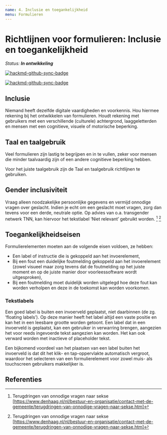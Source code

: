 ```yaml
---
name: 4. Inclusie en toegankelijkheid
menu: Formulieren
---
```


# Richtlijnen voor formulieren: Inclusie en toegankelijkheid

_Status: **In ontwikkeling**_

[![hackmd-github-sync-badge](https://hackmd.io/Z0sXqINxRQuLdxoLbUiGWw/badge)](https://hackmd.io/Z0sXqINxRQuLdxoLbUiGWw)

[![hackmd-github-sync-badge](https://hackmd.io/Z0sXqINxRQuLdxoLbUiGWw/badge)](https://hackmd.io/Z0sXqINxRQuLdxoLbUiGWw)

## Inclusie

Niemand heeft dezelfde digitale vaardigheden en voorkennis. Hou hiermee rekening bij het ontwikkelen van formulieren. Houdt rekening met gebruikers met een verschillende (culturele) achtergrond, laaggeletterden en mensen met een cognitieve, visuele of motorische beperking.

## Taal en taalgebruik

Veel formulieren zijn lastig te begrijpen en in te vullen, zeker voor mensen die minder taalvaardig zijn of een andere cognitieve beperking hebben.

Voor het juiste taalgebruik zijn de Taal en taalgebruik richtlijnen te gebruiken.

## Gender inclusiviteit

Vraag alleen noodzakelijke persoonlijke gegevens en vermijd onnodige vragen over geslacht. Indien je echt om een geslacht moet vragen, zorg dan tevens voor een derde, neutrale optie. Op advies van o.a. transgender netwerk TNN, kan hiervoor het tekstlabel ‘Niet relevant’ gebruikt worden. 
[^note]
[^note]

## Toegankelijkheidseisen

Formulierelementen moeten aan de volgende eisen voldoen, ze hebben:

- Een label of instructie die is gekoppeld aan het invoerelement,
- Bij een fout een duidelijke foutmelding gekoppeld aan het invoerelement (zowel visueel maar zorg tevens dat de foutmelding op het juiste moment en op de juiste manier door voorleessoftware wordt uitgesproken),
- Bij een foutmelding moet duidelijk worden uitgelegd hoe deze fout kan worden verholpen en deze in de toekomst kan worden voorkomen.

### Tekstlabels

Een goed label is buiten een invoerveld geplaatst, niet daarbinnen (de zg. ‘floating labels’). Op deze manier heeft het label altijd een vaste positie en kan het in een leesbare grootte worden getoont. Een label dat in een invoerveld is geplaatst, kan een gebruiker in verwarring brengen, aangezien het voor reeds ingevoerde tekst aangezien kan worden. Het kan ook verward worden met inactieve of placeholder tekst.

Een bijkomend voordeel van het plaatsen van een label buiten het invoerveld is dat dit het klik- en tap-oppervlakte automatisch vergroot, waardoor het selecteren van een formulierelement voor zowel muis- als touchscreen gebruikers makkelijker is.

## Referenties
[^note]: Terugdringen van onnodige vragen naar sekse [https://www.denhaag.nl/nl/bestuur-en-organisatie/contact-met-de-gemeente/terugdringen-van-onnodige-vragen-naar-sekse.htm]
[^note]: Onnodige sekseregistratie verder teruggedrongen [https://www.rijksoverheid.nl/actueel/nieuws/2019/04/01/onnodige-sekseregistratie-verder-teruggedrongen]

